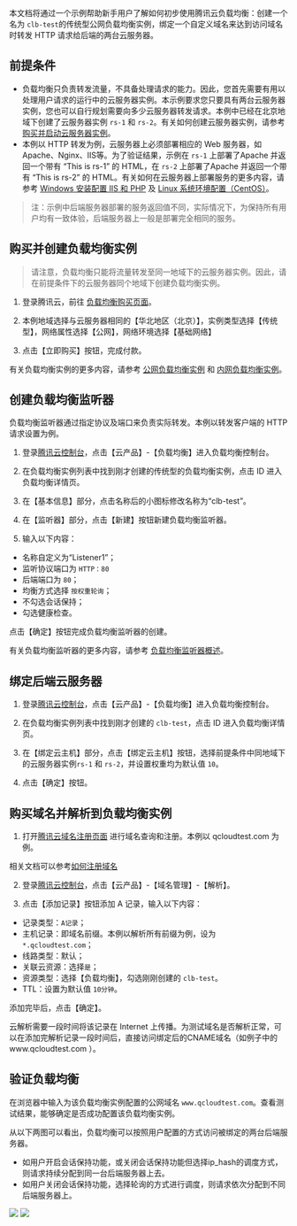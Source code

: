 本文档将通过一个示例帮助新手用户了解如何初步使用腾讯云负载均衡：创建一个名为 `clb-test`的传统型公网负载均衡实例，绑定一个自定义域名来达到访问域名时转发 HTTP 请求给后端的两台云服务器。

## 前提条件
- 负载均衡只负责转发流量，不具备处理请求的能力。因此，您首先需要有用以处理用户请求的运行中的云服务器实例。本示例要求您只要具有两台云服务器实例，您也可以自行规划需要向多少云服务器转发请求。本例中已经在北京地域下创建了云服务器实例 `rs-1` 和 `rs-2`。有关如何创建云服务器实例，请参考 [购买并启动云服务器实例](/doc/product/213/4855)。
- 本例以 HTTP 转发为例，云服务器上必须部署相应的 Web 服务器，如 Apache、Nginx、IIS等。为了验证结果，示例在 `rs-1` 上部署了Apache 并返回一个带有 “This is rs-1” 的 HTML，在 `rs-2` 上部署了Apache 并返回一个带有 “This is rs-2” 的 HTML。有关如何在云服务器上部署服务的更多内容，请参考 [Windows 安装配置 IIS 和 PHP](https://cloud.tencent.com/doc/product/213/2755) 及 [Linux 系统环境配置（CentOS）](https://cloud.tencent.com/doc/product/213/2125)。

> 注：示例中后端服务器部署的服务返回值不同，实际情况下，为保持所有用户均有一致体验，后端服务器上一般是部署完全相同的服务。

## 购买并创建负载均衡实例
> 请注意，负载均衡只能将流量转发至同一地域下的云服务器实例。因此，请在前提条件下的云服务器同个地域下创建负载均衡实例。

1) 登录腾讯云，前往 [负载均衡购买页面](https://buy.cloud.tencent.com/lb)。

2) 本例地域选择与云服务器相同的【华北地区（北京）】，实例类型选择【传统型】，网络属性选择【公网】，网络环境选择【基础网络】

3) 点击【立即购买】按钮，完成付款。

有关负载均衡实例的更多内容，请参考 [公网负载均衡实例](/doc/product/214/6147) 和 [内网负载均衡实例](/doc/product/214/6148)。

## 创建负载均衡监听器
负载均衡监听器通过指定协议及端口来负责实际转发。本例以转发客户端的 HTTP 请求设置为例。

1) 登录[腾讯云控制台](https://console.cloud.tencent.com/)，点击【云产品】-【负载均衡】进入负载均衡控制台。

2) 在负载均衡实例列表中找到刚才创建的传统型的负载均衡实例，点击 ID 进入负载均衡详情页。

3) 在【基本信息】部分，点击名称后的小图标修改名称为“clb-test”。

4) 在【监听器】部分，点击【新建】按钮新建负载均衡监听器。

5) 输入以下内容：

- 名称自定义为“Listener1”；
- 监听协议端口为 `HTTP：80`
- 后端端口为 `80`；
- 均衡方式选择 `按权重轮询`；
- 不勾选会话保持；
- 勾选健康检查。

点击【确定】按钮完成负载均衡监听器的创建。

有关负载均衡监听器的更多内容，请参考 [负载均衡监听器概述](/doc/product/214/6151)。

## 绑定后端云服务器

1) 登录[腾讯云控制台](https://console.cloud.tencent.com/)，点击【云产品】-【负载均衡】进入负载均衡控制台。

2) 在负载均衡实例列表中找到刚才创建的 `clb-test`，点击 ID 进入负载均衡详情页。

3) 在【绑定云主机】部分，点击【绑定云主机】按钮，选择前提条件中同地域下的云服务器实例`rs-1` 和 `rs-2`，并设置权重均为默认值 `10`。

4) 点击【确定】按钮。

## 购买域名并解析到负载均衡实例
1) 打开[腾讯云域名注册页面](https://cloud.tencent.com/product/dm.html) 进行域名查询和注册。本例以 qcloudtest.com 为例。

相关文档可以参考[如何注册域名](https://cloud.tencent.com/doc/product/242/3717)

2) 登录[腾讯云控制台](https://console.cloud.tencent.com/)，点击【云产品】-【域名管理】-【解析】。


3) 点击【添加记录】按钮添加 A 记录，输入以下内容：

- 记录类型：`A记录`；
- 主机记录：即域名前缀。本例以解析所有前缀为例，设为 `*.qcloudtest.com`；
- 线路类型：默认；
- 关联云资源：选择`是`；
- 资源类型：选择【负载均衡】，勾选刚刚创建的 `clb-test`。
- TTL：设置为默认值 `10分钟`。

添加完毕后，点击【确定】。

云解析需要一段时间将该记录在 Internet 上传播。为测试域名是否解析正常，可以在添加完解析记录一段时间后，直接访问绑定后的CNAME域名（如例子中的www.qcloudtest.com ）。

## 验证负载均衡
在浏览器中输入为该负载均衡实例配置的公网域名 `www.qcloudtest.com`。查看测试结果，能够确定是否成功配置该负载均衡实例。

从以下两图可以看出，负载均衡可以按照用户配置的方式访问被绑定的两台后端服务器。
- 如用户开启会话保持功能，或关闭会话保持功能但选择ip_hash的调度方式，则请求持续分配到同一台后端服务器上去。
- 如用户关闭会话保持功能，选择轮询的方式进行调度，则请求依次分配到不同后端服务器上。

![](//mccdn.qcloud.com/static/img/6db39e63f01e0212b85811d17467e5be/image.png)
![](//mccdn.qcloud.com/static/img/3a3df321b536f701c172f200f36bddc7/image.png)


